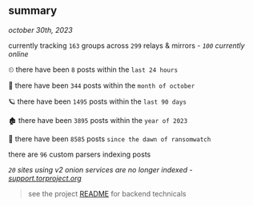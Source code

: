 
## summary
_october 30th, 2023_

currently tracking `163` groups across `299` relays & mirrors - _`100` currently online_

⏲ there have been `8` posts within the `last 24 hours`

🦈 there have been `344` posts within the `month of october`

🪐 there have been `1495` posts within the `last 90 days`

🏚 there have been `3895` posts within the `year of 2023`

🦕 there have been `8585` posts `since the dawn of ransomwatch`

there are `96` custom parsers indexing posts

_`20` sites using v2 onion services are no longer indexed - [support.torproject.org](https://support.torproject.org/onionservices/v2-deprecation/)_

> see the project [README](https://github.com/joshhighet/ransomwatch#ransomwatch--) for backend technicals
